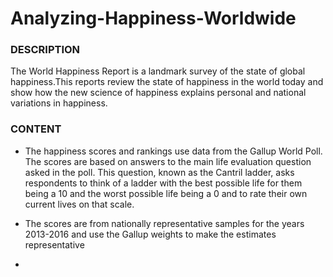 # Analyzing-Happiness-Worldwide

### DESCRIPTION

The World Happiness Report is a landmark survey of the state of global happiness.This reports review the state of happiness in the world today and show how the new science of happiness explains personal and national variations in happiness.


### CONTENT

* The happiness scores and rankings use data from the Gallup World Poll. The scores are based on answers to the main life evaluation question asked in the poll. This question, known as the Cantril ladder, asks respondents to think of a ladder with the best possible life for them being a 10 and the worst possible life being a 0 and to rate their own current lives on that scale.

* The scores are from nationally representative samples for the years 2013-2016 and use the Gallup weights to make the estimates representative

* 
